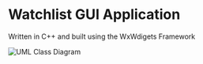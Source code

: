 # Watchlist GUI Application
Written in C++ and built using the WxWdigets Framework

![UML Class Diagram](https://github.com/Wwaylon/Watchlist-Application/assets/102841024/034e5eed-484c-49cc-b579-954b6111f707)

